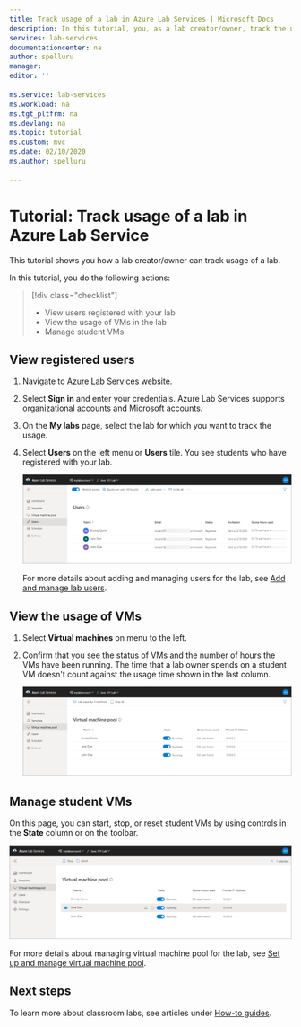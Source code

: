 ```yaml
---
title: Track usage of a lab in Azure Lab Services | Microsoft Docs
description: In this tutorial, you, as a lab creator/owner, track the usage of your lab. 
services: lab-services
documentationcenter: na
author: spelluru
manager: 
editor: ''

ms.service: lab-services
ms.workload: na
ms.tgt_pltfrm: na
ms.devlang: na
ms.topic: tutorial
ms.custom: mvc
ms.date: 02/10/2020
ms.author: spelluru

---
```

# Tutorial: Track usage of a lab in Azure Lab Service
This tutorial shows you how a lab creator/owner can track usage of a lab.

In this tutorial, you do the following actions:

> [!div class="checklist"]
> * View users registered with your lab
> * View the usage of VMs in the lab
> * Manage student VMs 


## View registered users

1. Navigate to [Azure Lab Services website](https://labs.azure.com). 
2. Select **Sign in** and enter your credentials. Azure Lab Services supports organizational accounts and Microsoft accounts.
3. On the **My labs** page, select the lab for which you want to track the usage. 
4. Select **Users** on the left menu or **Users** tile. You see students who have registered with your lab.  

    ![Registered users](../media/tutorial-track-usage/registered-users.png)

    For more details about adding and managing users for the lab, see [Add and manage lab users](how-to-configure-student-usage.md).

## View the usage of VMs

1. Select **Virtual machines** on menu to the left. 
2. Confirm that you see the status of VMs and the number of hours the VMs have been running. The time that a lab owner spends on a student VM doesn't count against the usage time shown in the last column. 

    ![VM usage](../media/tutorial-track-usage/vm-usage.png)

## Manage student VMs 
On this page, you can start, stop, or reset student VMs by using controls in the **State** column or on the toolbar.

![VM controls](../media/tutorial-track-usage/vm-controls.png)

For more details about managing virtual machine pool for the lab, see [Set up and manage virtual machine pool](how-to-set-virtual-machine-passwords.md).

## Next steps
To learn more about classroom labs, see articles under [How-to guides](how-to-manage-lab-accounts.md).
